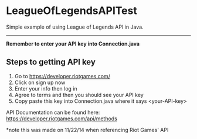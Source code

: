 LeagueOfLegendsAPITest
======================

Simple example of using League of Legends API in Java.



----------

**Remember to enter your API key into Connection.java**


## Steps to getting API key
1. Go to https://developer.riotgames.com/
2. Click on sign up now
3. Enter your info then log in
4. Agree to terms and then you should see your API key
5. Copy paste this key into Connection.java where it says \<your-API-key\>

API Documentation can be found here:
https://developer.riotgames.com/api/methods

*note this was made on 11/22/14 when referencing Riot Games' API

